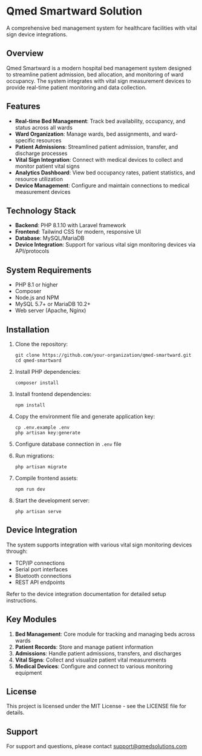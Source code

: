 # Qmed Smartward Solution

A comprehensive bed management system for healthcare facilities with vital sign device integrations.

## Overview

Qmed Smartward is a modern hospital bed management system designed to streamline patient admission, bed allocation, and monitoring of ward occupancy. The system integrates with vital sign measurement devices to provide real-time patient monitoring and data collection.

## Features

- **Real-time Bed Management**: Track bed availability, occupancy, and status across all wards
- **Ward Organization**: Manage wards, bed assignments, and ward-specific resources
- **Patient Admissions**: Streamlined patient admission, transfer, and discharge processes
- **Vital Sign Integration**: Connect with medical devices to collect and monitor patient vital signs
- **Analytics Dashboard**: View bed occupancy rates, patient statistics, and resource utilization
- **Device Management**: Configure and maintain connections to medical measurement devices

## Technology Stack

- **Backend**: PHP 8.1.10 with Laravel framework
- **Frontend**: Tailwind CSS for modern, responsive UI
- **Database**: MySQL/MariaDB
- **Device Integration**: Support for various vital sign monitoring devices via API/protocols

## System Requirements

- PHP 8.1 or higher
- Composer
- Node.js and NPM
- MySQL 5.7+ or MariaDB 10.2+
- Web server (Apache, Nginx)

## Installation

1. Clone the repository:
   ```
   git clone https://github.com/your-organization/qmed-smartward.git
   cd qmed-smartward
   ```

2. Install PHP dependencies:
   ```
   composer install
   ```

3. Install frontend dependencies:
   ```
   npm install
   ```

4. Copy the environment file and generate application key:
   ```
   cp .env.example .env
   php artisan key:generate
   ```

5. Configure database connection in `.env` file

6. Run migrations:
   ```
   php artisan migrate
   ```

7. Compile frontend assets:
   ```
   npm run dev
   ```

8. Start the development server:
   ```
   php artisan serve
   ```

## Device Integration

The system supports integration with various vital sign monitoring devices through:

- TCP/IP connections
- Serial port interfaces
- Bluetooth connections
- REST API endpoints

Refer to the device integration documentation for detailed setup instructions.

## Key Modules

1. **Bed Management**: Core module for tracking and managing beds across wards
2. **Patient Records**: Store and manage patient information
3. **Admissions**: Handle patient admissions, transfers, and discharges
4. **Vital Signs**: Collect and visualize patient vital measurements
5. **Medical Devices**: Configure and connect to various monitoring equipment

## License

This project is licensed under the MIT License - see the LICENSE file for details.

## Support

For support and questions, please contact support@qmedsolutions.com
